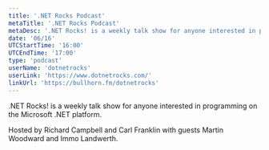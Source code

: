 ```yaml
---
title: '.NET Rocks Podcast'
metaTitle: '.NET Rocks Podcast'
metaDesc: '.NET Rocks! is a weekly talk show for anyone interested in programming on the Microsoft .NET platform. Hosted by Richard Campbell and Carl Franklin with guest Damian Brady.'
date: '06/16'
UTCStartTime: '16:00'
UTCEndTime: '17:00'
type: 'podcast'
userName: 'dotnetrocks'
userLink: 'https://www.dotnetrocks.com/'
linkUrl: 'https://bullhorn.fm/dotnetrocks'
---
```


.NET Rocks! is a weekly talk show for anyone interested in programming on the Microsoft .NET platform.

Hosted by Richard Campbell and Carl Franklin with guests Martin Woodward and Immo Landwerth.
